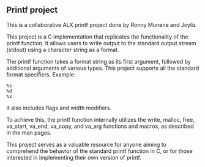 ## Printf project

This is a collaborative ALX printf project done by Ronny Munene and Joyliz

This project is a C implementation that replicates the functionality of the printf function. It allows users to write output to the standard output stream (stdout) using a character string as a format.

The printf function takes a format string as its first argument, followed by additional arguments of various types. This project supports all the standard format specifiers.
Example:

```
%s
%d
%x
```
It also includes flags and width modifiers.

To achieve this, the printf function internally utilizes the write, malloc, free, va_start, va_end, va_copy, and va_arg functions and macros, as described in the man pages.

This project serves as a valuable resource for anyone aiming to comprehend the behavior of the standard printf function in C, or for those interested in implementing their own version of printf.
